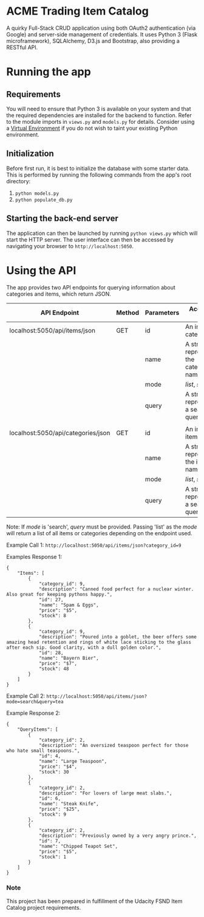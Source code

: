 # ACME Trading Item Catalog
A quirky Full-Stack CRUD application using both OAuth2 authentication (via Google) and server-side management of credentials. It uses Python 3 (Flask microframework), SQLAlchemy, D3.js and Bootstrap, also providing a RESTful API.

# Running the app
## Requirements
You will need to ensure that Python 3 is available on your system and that the required dependencies are installed for the backend to function. Refer to the module imports in `views.py` and `models.py` for details. Consider using a [Virtual Environment](http://docs.python-guide.org/en/latest/dev/virtualenvs/) if you do not wish to taint your existing Python environment.

## Initialization
Before first run, it is best to initialize the database with some starter data. This is performed by running the following commands from the app's root directory:

  1. `python models.py`
  2. `python populate_db.py`

## Starting the back-end server
The application can then be launched by running `python views.py` which will start the HTTP server. The user interface can then be accessed by navigating your browser to `http://localhost:5050`.

# Using the API
The app provides two API endpoints for querying information about categories and items, which return JSON.

API Endpoint | Method | Parameters | Accepted vals
-- | -- | -- | --
localhost:5050/api/items/json | GET | id | An integer category ID
|| | name | A string representing the category name
|| | mode | *list*, *search*
|| | query | A string representing a search query
||
localhost:5050/api/categories/json | GET | id | An integer item ID
|| | name | A string representing the item name
|| | mode | *list*, *search*
|| | query | A string representing a search query

Note: If *mode* is 'search', *query* must be provided. Passing 'list' as the *mode* will return a list of all items or categories depending on the endpoint used.

Example Call 1: `http://localhost:5050/api/items/json?category_id=9`

Examples Response 1:
```
{
    "Items": [
        {
            "category_id": 9,
            "description": "Canned food perfect for a nuclear winter. Also great for keeping pythons happy.",
            "id": 27,
            "name": "Spam & Eggs",
            "price": "$5",
            "stock": 8
        },
        {
            "category_id": 9,
            "description": "Poured into a goblet, the beer offers some amazing head retention and rings of white lace sticking to the glass after each sip. Good clarity, with a dull golden color.",
            "id": 28,
            "name": "Bayern Bier",
            "price": "$7",
            "stock": 48
        }
    ]
}
```
Example Call 2: `http://localhost:5050/api/items/json?mode=search&query=tea`

Example Response 2:
```
{
    "QueryItems": [
        {
            "category_id": 2,
            "description": "An oversized teaspoon perfect for those who hate small teaspoons.",
            "id": 4,
            "name": "Large Teaspoon",
            "price": "$4",
            "stock": 30
        },
        {
            "category_id": 2,
            "description": "For lovers of large meat slabs.",
            "id": 6,
            "name": "Steak Knife",
            "price": "$25",
            "stock": 9
        },
        {
            "category_id": 2,
            "description": "Previously owned by a very angry prince.",
            "id": 7,
            "name": "Chipped Teapot Set",
            "price": "$5",
            "stock": 1
        }
    ]
}
```

### Note
This project has been prepared in fulfillment of the Udacity FSND Item Catalog project requirements.

